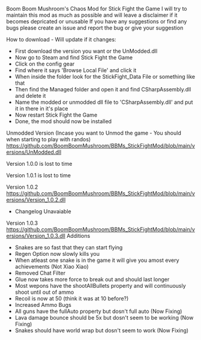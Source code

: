Boom Boom Mushroom's Chaos Mod for Stick Fight the Game
I will try to maintain this mod as much as possible and will leave a disclaimer if it becomes depricated or unusable
If you have any suggestions or find any bugs please create an issue and report the bug or give your suggestion

How to download - Will update if it changes:
- First download the version you want or the UnModded.dll
- Now go to Steam and find Stick Fight the Game
- Click on the config gear
- Find where it says 'Browse Local File' and click it
- When inside the folder look for the StickFight_Data File or something like that
- Then find the Managed folder and open it and find CSharpAssembly.dll and delete it
- Name the modded or unmodded dll file to 'CSharpAssembly.dll' and put it in there in it's place
- Now restart Stick Fight the Game
- Done, the mod should now be installed

Unmodded Version (Incase you want to Unmod the game - You should when starting to play with randos)
https://github.com/BoomBoomMushroom/BBMs_StickFightMod/blob/main/versions/UnModded.dll

Version 1.0.0 is lost to time

Version 1.0.1 is lost to time

Version 1.0.2
https://github.com/BoomBoomMushroom/BBMs_StickFightMod/blob/main/versions/Version_1.0.2.dll
- Changelog Unavaiable

Version 1.0.3
https://github.com/BoomBoomMushroom/BBMs_StickFightMod/blob/main/versions/Version_1.0.3.dll
Additions
- Snakes are so fast that they can start flying
- Regen Option now slowly kills you
- When atleast one snake is in the game it will give you amost every achievements (Not Xiao Xiao)
- Removed Chat Filter
- Glue now takes more force to break out and should last longer
- Most wepons have the shootAllBullets property and will continuously shoot until out of ammo
- Recoil is now at 50 (think it was at 10 before?)
- Increased Ammo
Bugs
- All guns have the fullAuto property but dosn't full auto (Now Fixing)
- Lava damage bounce should be 5x but dosn't seem to be working (Now Fixing)
- Snakes should have world wrap but dosn't seem to work (Now Fixing)

